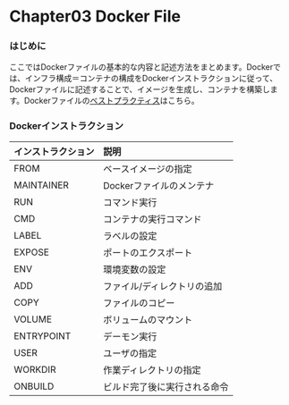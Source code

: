 # Chapter03 Docker File

### はじめに

ここではDockerファイルの基本的な内容と記述方法をまとめます。Dockerでは、インフラ構成＝コンテナの構成をDockerインストラクションに従って、Dockerファイルに記述することで、イメージを生成し、コンテナを構築します。Dockerファイルの[ベストプラクティス](http://docs.docker.jp/engine/userguide/eng-image/dockerfile_best-practice.html)はこちら。

### Dockerインストラクション



| インストラクション | 説明 |
| :--- | :--- |
| FROM | ベースイメージの指定 |
| MAINTAINER | Dockerファイルのメンテナ |
| RUN | コマンド実行 |
| CMD | コンテナの実行コマンド |
| LABEL | ラベルの設定 |
| EXPOSE | ポートのエクスポート |
| ENV | 環境変数の設定 |
| ADD | ファイル/ディレクトリの追加 |
| COPY | ファイルのコピー |
| VOLUME | ボリュームのマウント |
| ENTRYPOINT | デーモン実行 |
| USER | ユーザの指定 |
| WORKDIR | 作業ディレクトリの指定 |
| ONBUILD | ビルド完了後に実行される命令 |

